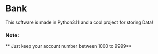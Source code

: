 # Bank
This software is made in Python3.11 and a cool project for storing Data!
### Note:
** Just keep your account number between 1000 to 9999**

